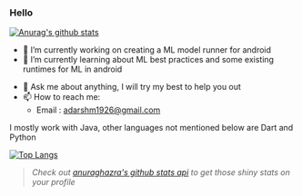 ### Hello

[![Anurag's github stats](https://github-readme-stats.vercel.app/api?username=adarshm-26&show_icons=true)](https://github.com/anuraghazra/github-readme-stats) <br/>

- 🔭 I’m currently working on creating a ML model runner for android
- 🌱 I’m currently learning about ML best practices and some existing runtimes for ML in android
<!-- - 👯 I’m looking to collaborate on ... -->
<!-- - 🤔 I’m looking for help with ... -->
- 💬 Ask me about anything, I will try my best to help you out
- 📫 How to reach me: 
  * Email : adarshm1926@gmail.com
<!-- - 😄 Pronouns: -->
<!-- - ⚡ Fun fact: -->

I mostly work with Java, other languages not mentioned below are Dart and Python

[![Top Langs](https://github-readme-stats.vercel.app/api/top-langs/?username=adarshm-26&layout=compact&langs_count=8)](https://github.com/anuraghazra/github-readme-stats)

> *Check out [anuraghazra's github stats api](https://github.com/anuraghazra/github-readme-stats) to get those shiny stats on your profile*

